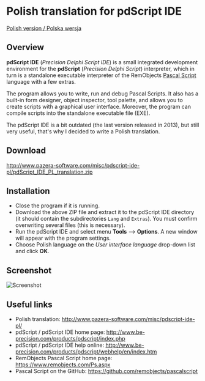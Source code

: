 # Polish translation for pdScript IDE

[Polish version / Polska wersja](Readme_PL.md)

## Overview
**pdScript IDE** (*Precision Delphi Script IDE*) is a small integrated development environment for the **pdScript** (*Precision Delphi Script*) interpreter, which in turn is a standalone executable interpreter of the RemObjects [Pascal Script](https://www.remobjects.com/Ps.aspx) language with a few extras.

The program allows you to write, run and debug Pascal Scripts. It also has a built-in form designer, object inspector, tool palette, and allows you to create scripts with a graphical user interface. Moreover, the program can compile scripts into the standalone executable file (EXE).

The pdScript IDE is a bit outdated (the last version released in 2013), but still very useful, that's why I decided to write a Polish translation.

## Download

http://www.pazera-software.com/misc/pdscript-ide-pl/pdScript_IDE_PL_translation.zip

## Installation

- Close the program if it is running.
- Download the above ZIP file and extract it to the pdScript IDE directory (it should contain the subdirectories `Lang` and `Extras`). You must confirm overwriting several files (this is necessary).
- Run the pdScript IDE and select menu **Tools** --> **Options**. A new window will appear with the program settings.
- Choose Polish language on the *User interface language* drop-down list and click **OK**.

## Screenshot

![Screenshot](http://www.pazera-software.com/misc/pdscript-ide-pl/pdScript_IDE_PL.png)

## Useful links
- Polish translation: http://www.pazera-software.com/misc/pdscript-ide-pl/
- pdScript / pdScript IDE home page: http://www.be-precision.com/products/pdscript/index.php
- pdScript / pdScript IDE help online: http://www.be-precision.com/products/pdscript/webhelp/en/index.htm
- RemObjects Pascal Script home page: https://www.remobjects.com/Ps.aspx
- Pascal Script on the GitHub: https://github.com/remobjects/pascalscript